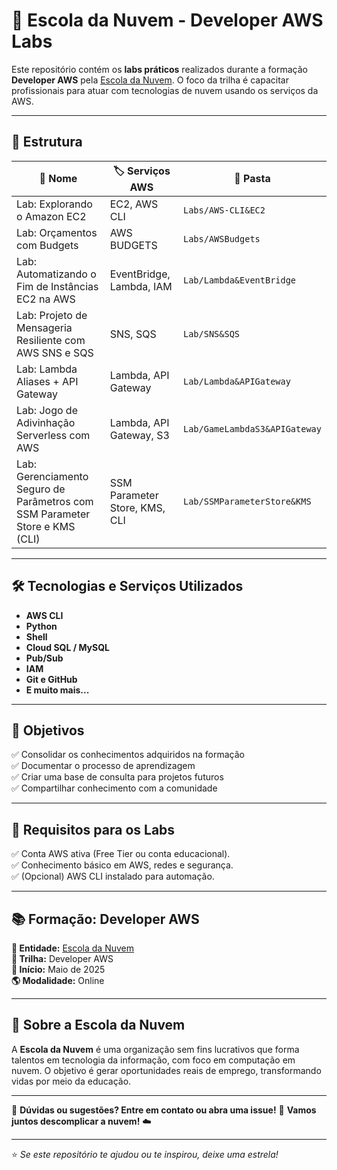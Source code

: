 # 🚀 Escola da Nuvem - Developer AWS Labs

Este repositório contém os **labs práticos** realizados durante a formação **Developer AWS** pela [Escola da Nuvem](https://escoladanuvem.org/). O foco da trilha é capacitar profissionais para atuar com tecnologias de nuvem usando os serviços da AWS.

---

## 🧭 Estrutura


| 🔹 **Nome**                           | 🏷️ **Serviços AWS**       | 📂 **Pasta**                  |
|--------------------------------------|-------------------------|-------------------------------|
| Lab: Explorando o Amazon EC2 | EC2, AWS CLI                 | `Labs/AWS-CLI&EC2`        |
|Lab: Orçamentos com Budgets | AWS BUDGETS | `Labs/AWSBudgets`|
|Lab: Automatizando o Fim de Instâncias EC2 na AWS| EventBridge, Lambda, IAM | `Lab/Lambda&EventBridge` |
| Lab: Projeto de Mensageria Resiliente com AWS SNS e SQS | SNS, SQS  | `Lab/SNS&SQS` |
|Lab: Lambda Aliases + API Gateway | Lambda, API Gateway | `Lab/Lambda&APIGateway` |
| Lab: Jogo de Adivinhação Serverless com AWS | Lambda, API Gateway, S3  | `Lab/GameLambdaS3&APIGateway` |
| Lab: Gerenciamento Seguro de Parâmetros com SSM Parameter Store e KMS (CLI) | SSM Parameter Store, KMS, CLI | `Lab/SSMParameterStore&KMS` |


---

## 🛠️ Tecnologias e Serviços Utilizados

- **AWS CLI**
- **Python**
- **Shell**
- **Cloud SQL / MySQL**
- **Pub/Sub**
- **IAM**
- **Git e GitHub**
- **E muito mais...**

---

## 🎯 Objetivos

✅ Consolidar os conhecimentos adquiridos na formação  
✅ Documentar o processo de aprendizagem  
✅ Criar uma base de consulta para projetos futuros  
✅ Compartilhar conhecimento com a comunidade

---


## 🔧 Requisitos para os Labs

✅ Conta AWS ativa (Free Tier ou conta educacional).  
✅ Conhecimento básico em AWS, redes e segurança.  
✅ (Opcional) AWS CLI instalado para automação.  

---

## 📚 Formação: Developer AWS

**🧩 Entidade:** [Escola da Nuvem](https://escoladanuvem.org/)  
**📌 Trilha:** Developer AWS  
**📅 Início:** Maio de 2025  
**🌎 Modalidade:** Online  

---

## 📌 Sobre a Escola da Nuvem

A **Escola da Nuvem** é uma organização sem fins lucrativos que forma talentos em tecnologia da informação, com foco em computação em nuvem. O objetivo é gerar oportunidades reais de emprego, transformando vidas por meio da educação.

---

📢 **Dúvidas ou sugestões? Entre em contato ou abra uma issue!**  🚀 **Vamos juntos descomplicar a nuvem!** ☁️

---

⭐ *Se este repositório te ajudou ou te inspirou, deixe uma estrela!*
